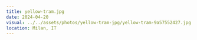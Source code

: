 ```yaml
---
title: yellow-tram.jpg
date: 2024-04-20
visual: ../../assets/photos/yellow-tram-jpg/yellow-tram-9a57552427.jpg
location: Milan, IT
---
```

